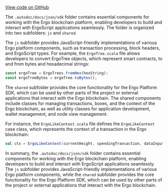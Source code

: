 [View code on GitHub](sigmastate-interpreterhttps://github.com/ScorexFoundation/sigmastate-interpreter/.autodoc/docs/json/sdk)

The `.autodoc/docs/json/sdk` folder contains essential components for working with the Ergo blockchain platform, enabling developers to build and interact with ErgoScript applications seamlessly. The folder is organized into two subfolders: `js` and `shared`.

The `js` subfolder provides JavaScript-friendly implementations of various Ergo platform components, such as transaction processing, block headers, and ErgoScript types. For example, the `ErgoTree.scala` file allows developers to convert ErgoTree objects, which represent smart contracts, to and from bytes and hexadecimal strings:

```javascript
const ergoTree = ErgoTrees.fromHex(hexString);
const ergoTreeBytes = ergoTree.toBytes();
```

The `shared` subfolder provides the core functionality for the Ergo Platform SDK, which can be used by other parts of the project or external applications that interact with the Ergo blockchain. The shared components include classes for managing transactions, boxes, and the context of the Ergo blockchain, as well as utility classes for application development, wallet management, and node view management.

For instance, the `ErgoLikeContext.scala` file defines the `ErgoLikeContext` case class, which represents the context of a transaction in the Ergo blockchain:

```scala
val ctx = ErgoLikeContext(currentHeight, spendingTransaction, dataInputs)
```

In summary, the `.autodoc/docs/json/sdk` folder contains essential components for working with the Ergo blockchain platform, enabling developers to build and interact with ErgoScript applications seamlessly. The `js` subfolder provides JavaScript-friendly implementations of various Ergo platform components, while the `shared` subfolder provides the core functionality for the Ergo Platform SDK, which can be used by other parts of the project or external applications that interact with the Ergo blockchain.
